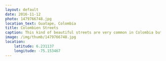 ```yaml
---
layout: default
date: 2016-11-12
photo: 1479766748.jpg
location_text: Guatape, Colombia
title: Colombien Streets
caption: This kind of beautiful streets are very common in Colombia but only in the small town where people have money. Otherwise it is more likely to find 2 colors houses.
image: /img/thumb/1479766748.jpg
location:
    latitude: 6.231137
    longitude: -75.153467
---
```

